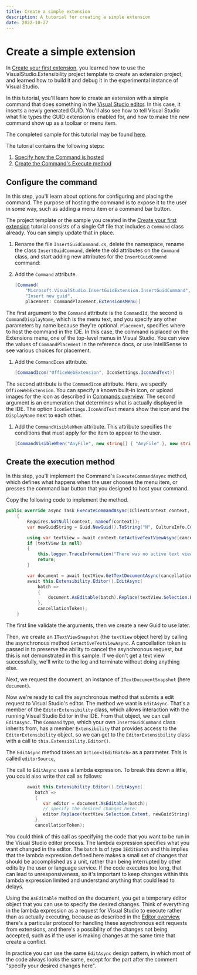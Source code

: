 ```yaml
---
title: Create a simple extension
description: A tutorial for creating a simple extension
date: 2022-10-27
---
```

# Create a simple extension

In [Create your first extension](create-your-first-extension.md), you learned how to use the VisualStudio.Extensibility project template to create an extension project, and learned how to build it and debug it in the experimental instance of Visual Studio.

In this tutorial, you'll learn how to create an extension with a simple command that does something in the [Visual Studio editor](../editor/editor.md). In this case, it inserts a newly generated GUID. You'll also see how to tell Visual Studio what file types the GUID extension is enabled for, and how to make the new command show up as a toolbar or menu item.

The completed sample for this tutorial may be found [here](~/New-Extensibility-Model/Samples.InsertGuidExtension).

The tutorial contains the following steps:

1. [Specify how the Command is hosted](#specify-how-the-command-is-hosted)
1. [Create the Command's Execute method](#create-the-commands-main-execution-method)

## Configure the command

In this step, you'll learn about options for configuring and placing the command. The purpose of hosting the command is to expose it to the user in some way, such as adding a menu item or a command bar button.

The project template or the sample you created in the [Create your first extension](create-your-first-extension.md) tutorial consists of a single C# file that includes a `Command` class already. You can simply update that in place.

1. Rename the file `InsertGuidCommand.cs`, delete the namespace, rename the class `InsertGuidCommand`, delete the old attributes on the `Command` class, and start adding new attributes for the `InsertGuidCommnd` command:

1. Add the `Command` attribute.

   ```csharp
   [Command(
	   "Microsoft.VisualStudio.InsertGuidExtension.InsertGuidCommand",
	   "Insert new guid",
	   placement: CommandPlacement.ExtensionsMenu)]
   ```

The first argument to the `Command` attribute is the `CommandId`, the second is `CommandDisplayName`, which is the menu text, and you specify any other parameters by name because they're optional. `Placement`, specifies where to host the command in the IDE. In this case, the command is placed on the Extensions menu, one of the top-level menus in Visual Studio. You can view the values of `CommandPlacement` in the reference docs, or use IntelliSense to see various choices for placement.

1. Add the `CommandIcon` attribute.

   ```csharp
   [CommandIcon("OfficeWebExtension", IconSettings.IconAndText)]
   ```

The second attribute is the `CommandIcon` attribute. Here, we specify `OfficeWebExtension`. You can specify a known built-in icon, or upload images for the icon as described in [Commands overview](../extension-guides/command/command.md).  The second argument is an enumeration that determines what is actually displayed in the IDE. The option `IconSettings.IconAndText` means show the icon and the `DisplayName` next to each other.

1. Add the `CommandVisibleWhen` attribute. This attribute specifies the conditions that must apply for the item to appear to the user.

   ```csharp
   [CommandVisibleWhen("AnyFile", new string[] { "AnyFile" }, new string[] { "ClientContext:Shell.ActiveEditorContentType=.+" })]
   ```

## Create the execution method

In this step, you'll implement the Command's `ExecuteCommandAsync` method, which defines what happens when the user chooses the menu item, or presses the command bar button that you designed to host your command.

Copy the following code to implement the method.

```csharp
public override async Task ExecuteCommandAsync(IClientContext context, CancellationToken cancellationToken)
	{
		Requires.NotNull(context, nameof(context));
		var newGuidString = Guid.NewGuid().ToString("N", CultureInfo.CurrentCulture);

		using var textView = await context.GetActiveTextViewAsync(cancellationToken);
		if (textView is null)
		{
			this.logger.TraceInformation("There was no active text view when command is executed.");
			return;
		}

		var document = await textView.GetTextDocumentAsync(cancellationToken);
		await this.Extensibility.Editor().EditAsync(
			batch =>
			{
				document.AsEditable(batch).Replace(textView.Selection.Extent, newGuidString);
			},
			cancellationToken);
	}
```

The first line validate the arguments, then we create a new Guid to use later.

Then, we create an `ITextViewSnapshot` (the `textView` object here) by calling the asynchronous method `GetActiveTextViewAsync`. A cancellation token is passed in to preserve the ability to cancel the asynchronous request, but this is not demonstrated in this sample. If we don't get a text view successfully, we'll write to the log and terminate without doing anything else.

Next, we request the document, an instance of `ITextDocumentSnapshot` (here `document`). 

Now we're ready to call the asynchronous method that submits a edit request to Visual Studio's editor. The method we want is `EditAsync`. That's a member of the `EditorExtensibility` class, which allows interaction with the running Visual Studio Editor in the IDE. From that object, we can call `EditAsync`. The `Command` type, which your own `InsertGuidCommand` class inherits from, has a member `Extensibility` that provides access to the `EditorExtensibility` object, so we can get to the `EditorExtensibility` class with a call to `this.Extensibility.Editor()`.

The `EditAsync` method takes an `Action<IEditBatch>` as a parameter. This is called `editorSource`, 

The call to `EditAsync` uses a lambda expression. To break this down a little, you could also write that call as follows:

```csharp
        await this.Extensibility.Editor().EditAsync(
           batch =>
           {
              var editor = document.AsEditable(batch);
              // specify the desired changes here:
              editor.Replace(textView.Selection.Extent, newGuidString);
           },
           cancellationToken);
```

You could think of this call as specifying the code that you want to be run in the Visual Studio editor process. The lambda expression specifies what you want changed in the editor. The `batch` is of type `IEditBatch` and this implies that the lambda expression defined here makes a small set of changes that should be accomplished as a unit, rather than being interrupted by other edits by the user or language service. If the code executes too long, that can lead to unresponsiveness, so it's important to keep changes within this lambda expression limited and understand anything that could lead to delays.

Using the `AsEditable` method on the document, you get a temporary editor object that you can use to specify the desired changes. Think of everything in the lambda expression as a request for Visual Studio to execute rather than as actually executing, because as described in the [Editor overview](../editor/editor.md), there's a particular protocol for handling these asynchronous edit requests from extensions, and there's a possibility of the changes not being accepted, such as if the user is making changes at the same time that create a conflict.

In practice you can use the same `EditAsync` design pattern, in which most of the code always looks the same, except for the part after the comment "specify your desired changes here".
